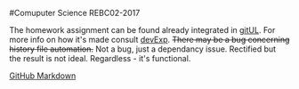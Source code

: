 #Comuputer Science REBC02-2017

The homework assignment can be found already integrated in [gitUL].
For more info on how it's made consult [devExp].
~~There may be a bug concerning history file automation.~~
Not a bug, just a dependancy issue. Rectified but the result is not ideal. Regardless - it's functional.


[GitHub Markdown](https://github.com/adam-p/markdown-here/wiki/Markdown-Cheatsheet "Cheetsheet")

[gitUL]: ./gitUL
[devExp]: ./devExp